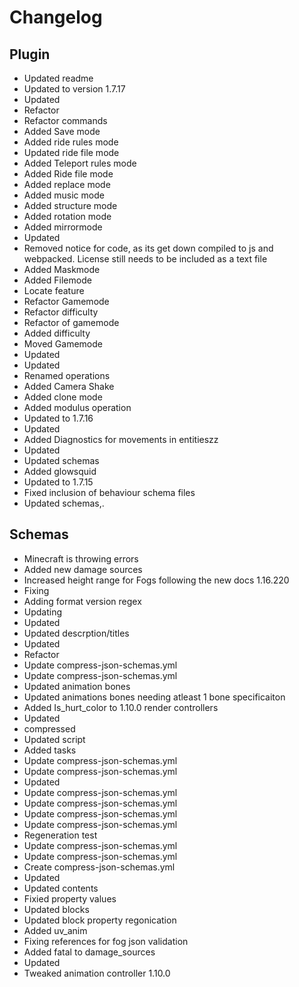 # Changelog 
## Plugin 
- Updated readme
- Updated to version 1.7.17
- Updated
- Refactor
- Refactor commands
- Added Save mode
- Added ride rules mode
- Updated ride file mode
- Added Teleport rules mode
- Added Ride file mode
- Added replace mode
- Added music mode
- Added structure mode
- Added rotation mode
- Added mirrormode
- Updated
- Removed notice for code, as its get down compiled to js and webpacked. License still needs to be included as a text file
- Added Maskmode
- Added Filemode
- Locate feature
- Refactor Gamemode
- Refactor difficulty
- Refactor of gamemode
- Added difficulty
- Moved Gamemode
- Updated
- Updated
- Renamed operations
- Added Camera Shake
- Added clone mode
- Added modulus operation
- Updated to 1.7.16
- Updated
- Added Diagnostics for movements in entitieszz
- Updated
- Updated schemas
- Added glowsquid
- Updated to 1.7.15
- Fixed inclusion of behaviour schema files
- Updated schemas,. 
## Schemas 
- Minecraft is throwing errors
- Added new damage sources
- Increased height range for Fogs following the new docs 1.16.220
- Fixing
- Adding format version regex
- Updating
- Updated
- Updated descrption/titles
- Updated
- Refactor
- Update compress-json-schemas.yml
- Update compress-json-schemas.yml
- Updated animation bones
- Updated animations bones needing atleast 1 bone specificaiton
- Added Is_hurt_color to 1.10.0 render controllers
- Updated
- compressed
- Updated script
- Added tasks
- Update compress-json-schemas.yml
- Update compress-json-schemas.yml
- Updated
- Update compress-json-schemas.yml
- Update compress-json-schemas.yml
- Update compress-json-schemas.yml
- Update compress-json-schemas.yml
- Regeneration test
- Update compress-json-schemas.yml
- Update compress-json-schemas.yml
- Create compress-json-schemas.yml
- Updated
- Updated contents
- Fixied property values
- Updated blocks
- Updated block property regonication
- Added uv_anim
- Fixing references for fog json validation
- Added fatal to damage_sources
- Updated
- Tweaked animation controller 1.10.0